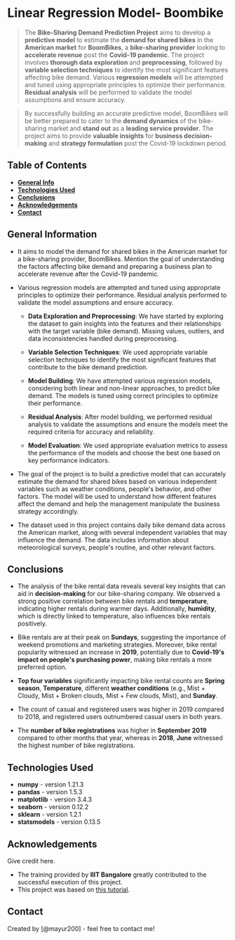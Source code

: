 # Linear Regression Model- Boombike

> The **Bike-Sharing Demand Prediction Project** aims to develop a **predictive model** to estimate the **demand for shared bikes** in the **American market** for **BoomBikes**, a **bike-sharing provider** looking to **accelerate revenue** post the **Covid-19 pandemic**. The project involves **thorough data exploration** and **preprocessing**, followed by **variable selection techniques** to identify the most significant features affecting bike demand. Various **regression models** will be attempted and tuned using appropriate principles to optimize their performance. **Residual analysis** will be performed to validate the model assumptions and ensure accuracy.

> By successfully building an accurate predictive model, BoomBikes will be better prepared to cater to the **demand dynamics** of the bike-sharing market and **stand out** as a **leading service provider**. The project aims to provide **valuable insights** for **business decision-making** and **strategy formulation** post the Covid-19 lockdown period.

## Table of Contents
* [**General Info**](#general-information)
* [**Technologies Used**](#technologies-used)
* [**Conclusions**](#conclusions)
* [**Acknowledgements**](#acknowledgements)
* [**Contact**](#contact)

## General Information
- It aims to model the demand for shared bikes in the American market for a bike-sharing provider, BoomBikes. Mention the goal of understanding the factors affecting bike demand and preparing a business plan to accelerate revenue after the Covid-19 pandemic.
-  Various regression models are  attempted and tuned using appropriate principles to optimize their performance. Residual analysis  performed to validate the model assumptions and ensure accuracy.
    - **Data Exploration and Preprocessing**: We have started by exploring the dataset to gain insights into the features and their relationships with the target variable (bike demand). Missing values, outliers, and data inconsistencies handled during preprocessing.

    - **Variable Selection Techniques**: We used appropriate variable selection techniques to identify the most significant features that contribute to the bike demand prediction.

    - **Model Building**: We have attempted various regression models, considering both linear and non-linear approaches, to predict bike demand. The models is tuned using correct principles to optimize their performance.

    - **Residual Analysis**: After model building, we performed residual analysis to validate the assumptions and ensure the models meet the required criteria for accuracy and reliability.

    - **Model Evaluation**: We used appropriate evaluation metrics to assess the performance of the models and choose the best one based on key performance indicators.

- The goal of the project is to build a predictive model that can accurately estimate the demand for shared bikes based on various independent variables such as weather conditions, people's behavior, and other factors. The model will be used to understand how different features affect the demand and help the management manipulate the business strategy accordingly.
- The dataset used in this project contains daily bike demand data across the American market, along with several independent variables that may influence the demand. The data includes information about meteorological surveys, people's routine, and other relevant factors.

## Conclusions
- The analysis of the bike rental data reveals several key insights that can aid in **decision-making** for our bike-sharing company. We observed a strong positive correlation between bike rentals and **temperature**, indicating higher rentals during warmer days. Additionally, **humidity**, which is directly linked to temperature, also influences bike rentals positively.

- Bike rentals are at their peak on **Sundays**, suggesting the importance of weekend promotions and marketing strategies. Moreover, bike rental popularity witnessed an increase in **2019**, potentially due to **Covid-19's impact on people's purchasing power**, making bike rentals a more preferred option.

- **Top four variables** significantly impacting bike rental counts are **Spring season**, **Temperature**, different **weather conditions** (e.g., Mist + Cloudy, Mist + Broken clouds, Mist + Few clouds, Mist), and **Sunday**.

- The count of casual and registered users was higher in 2019 compared to 2018, and registered users outnumbered casual users in both years.

- The **number of bike registrations** was higher in **September 2019** compared to other months that year, whereas in **2018**, **June** witnessed the highest number of bike registrations.

## Technologies Used
- **numpy** - version 1.21.3
- **pandas** - version 1.5.3
- **matplotlib** - version 3.4.3
- **seaborn** - version 0.12.2
- **sklearn** - version 1.2.1
- **statsmodels** - version 0.13.5

## Acknowledgements
Give credit here.
- The training provided by **IIIT Bangalore** greatly contributed to the successful execution of this project.
- This project was based on [this tutorial](https://learn.upgrad.com/course/4617/segment/27465/225458/689472/3488520).

## Contact
Created by [@mayur200] - feel free to contact me!

